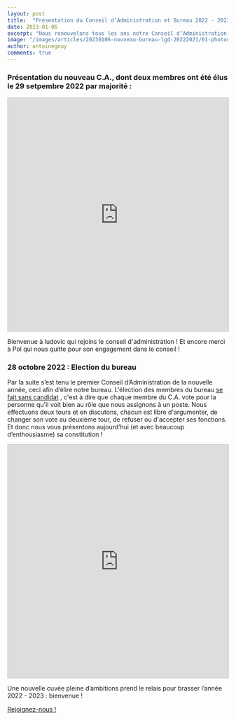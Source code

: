 ```yaml
---
layout: post
title:  "Présentation du Conseil d’Administration et Bureau 2022 - 2023 !"
date: 2023-01-06
excerpt: "Nous renouvelons tous les ans notre Conseil d’Administration par deux membres et élisons un nouveau bureau."
image: "/images/articles/20230106-nouveau-bureau-lgd-20222023/01-photonouveaubureau2223.jpg"
author: antoinegouy
comments: true
---
```


### Présentation du nouveau C.A., dont deux membres ont été élus le 29 setpembre 2022 par majorité :

<iframe class="airtable-embed" src="https://airtable.com/embed/shrYTfBLnlxUhVhS5?backgroundColor=purple&viewControls=on" frameborder="0" onmousewheel="" width="100%" height="533" style="background: transparent; border: 1px solid #ccc;"></iframe>

Bienvenue à ludovic qui rejoins le conseil d'administration ! Et encore merci à Pol qui nous quitte pour son engagement dans le conseil !

### 28 octobre 2022 : Election du bureau

Par la suite s’est tenu le premier Conseil d’Administration de la nouvelle année, ceci afin d’élire notre bureau. L'élection des membres du bureau [se fait sans candidat](http://universite-du-nous.org/wp-content/uploads/2013/09/esc-aide-2017-v0.1.pdf) , c'est à dire que chaque membre du C.A. vote pour la personne qu'il voit bien au rôle que nous assignons à un poste. Nous effectuons deux tours et en discutons, chacun est libre d'argumenter, de changer son vote au deuxième tour, de refuser ou d'accepter ses fonctions. Et donc nous vous présentons aujourd’hui (et avec beaucoup d’enthousiasme) sa constitution !

<iframe class="airtable-embed" src="https://airtable.com/embed/shrG5SU4LoTaRgCXP?backgroundColor=purple&viewControls=on" frameborder="0" onmousewheel="" width="100%" height="533" style="background: transparent; border: 1px solid #ccc;"></iframe>

Une nouvelle cuvée pleine d’ambitions prend le relais pour brasser l’année 2022 - 2023 : bienvenue !

<a href="http://adhesion.lyongamedev.pro/" class="button special fit">Rejoignez-nous !</a>